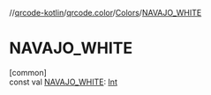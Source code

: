 //[qrcode-kotlin](../../../index.md)/[qrcode.color](../index.md)/[Colors](index.md)/[NAVAJO_WHITE](-n-a-v-a-j-o_-w-h-i-t-e.md)

# NAVAJO_WHITE

[common]\
const val [NAVAJO_WHITE](-n-a-v-a-j-o_-w-h-i-t-e.md): [Int](https://kotlinlang.org/api/latest/jvm/stdlib/kotlin/-int/index.html)
